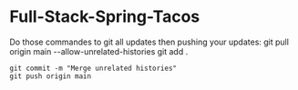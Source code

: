 # Full-Stack-Spring-Tacos
Do those commandes to git all updates then pushing your updates:
    git pull origin main --allow-unrelated-histories
    git add .
    
    git commit -m "Merge unrelated histories"
    git push origin main